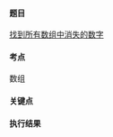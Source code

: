 #### 题目

[找到所有数组中消失的数字](https://leetcode.cn/problems/find-all-numbers-disappeared-in-an-array/)

#### 考点

数组

#### 关键点


#### 执行结果

